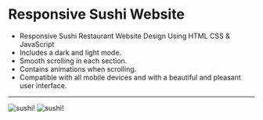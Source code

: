 # Responsive Sushi Website
* Responsive Sushi Restaurant Website Design Using HTML CSS & JavaScript
* Includes a dark and light mode. 
* Smooth scrolling in each section.
* Contains animations when scrolling.
* Compatible with all mobile devices and with a beautiful and pleasant user interface.
  
***

![sushi!]()
![sushi!]()